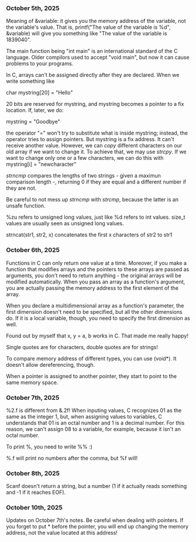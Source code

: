 ### October 5th, 2025

Meaning of &variable: it gives you the memory address of the variable, not the variable's value. 
That is, printf("The value of the variable is %d", &variable) will give you something like "The value of the variable is 1839040". 

The main function being "int main" is an international standard of the C language. Older compilors used to accept "void main", but now it can cause problems to your programs. 

In C, arrays can't be assigned directly after they are declared. 
When we write something like

char mystring[20] = "Hello"

20 bits are reserved for mystring, and mystring becomes a pointer to a fix location. If, later, we do:

mystring = "Goodbye"

the operator "=" won't try to substitute what is inside mystring; instead, the operator tries to assign pointers. But mystring is a fix address. It can't receive another value. However, we can *copy* different characters on our old array if we want to change it. To achieve that, we may use *strcpy*. If we want to change only one or a few characters, we can do this with mystring[i] = "newcharacter"

*strncmp* compares the lengths of two strings - given a maximun comparison length -, returning 0 if they are equal and a different number if they are not. 

Be careful to not mess up *strncmp* with *strcmp*, because the latter is an unsafe function.

%zu refers to unsigned long values, just like %d refers to int values. 
size_t values are usually seen as unsigned long values. 

strncat(str1, str2, x) concatenates the first x characters of str2 to str1

### October 6th, 2025

Functions in C can only return one value at a time. 
Moreover, if you make a function that modifies arrays and the pointers to these arrays are passed as arguments, you don't need to return anything - the original arrays will be modified automatically. When you pass an array as a function's argument, you are actually passing the memory address to the first element of the array.

When you declare a multidimensional array as a function's parameter, the first dimension doesn't need to be specified, but all the other dimensions do. If it is a local variable, though, you need to specify the first dimension as well.

Found out by myself that x, y = a, b works in C. That made me really happy! 

Single quotes are for characters, double quotes are for strings!

To compare memory address of different types, you can use (void*). It doesn't allow dereferencing, though.

When a pointer is assigned to another pointer, they start to point to the same memory space. 

### October 7th, 2025

%2.f is different from &.2f! 
When inputing values, C recognizes 01 as the same as the integer 1, but, when assigning values to variables, C understands that 01 is an octal number and 1 is a decimal number. For this reason, we can't assign 08 to a variable, for example, because it isn't an octal number. 

To print %, you need to write %% :)

%.f will print no numbers after the comma, but %f will! 

### October 8th, 2025

Scanf doesn't return a string, but a number (1 if it actually reads something and -1 if it reaches EOF).

### October 10th, 2025

Updates on October 7th's notes. 
Be careful when dealing with pointers. If you forget to put * before the pointer, you will end up changing the memory address, not the value located at this address!

